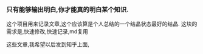 ### 只有能够输出明白,你才能真的明白某个知识.

这个项目用来记录文章,这个应该算是个人总结的一个结晶状态最好的结晶.
这块的需求是,快速修改,快速记录,md复用


这些文章,我希望以后发到知乎上面,
